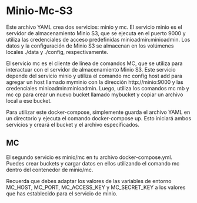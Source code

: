 # Minio-Mc-S3


Este archivo YAML crea dos servicios: minio y mc. El servicio minio es el servidor de almacenamiento Minio S3, que se ejecuta en el puerto 9000 y utiliza las credenciales de acceso predefinidas minioadmin:minioadmin. Los datos y la configuración de Minio S3 se almacenan en los volúmenes locales ./data y ./config, respectivamente.

El servicio mc es el cliente de línea de comandos MC, que se utiliza para interactuar con el servidor de almacenamiento Minio S3. Este servicio depende del servicio minio y utiliza el comando mc config host add para agregar un host llamado myminio con la dirección http://minio:9000 y las credenciales minioadmin:minioadmin. Luego, utiliza los comandos mc mb y mc cp para crear un nuevo bucket llamado mybucket y copiar un archivo local a ese bucket.

Para utilizar este docker-compose, simplemente guarda el archivo YAML en un directorio y ejecuta el comando docker-compose up. Esto iniciará ambos servicios y creará el bucket y el archivo especificados.

## MC
El segundo servicio es minio/mc en tu archivo docker-compose.yml. Puedes crear buckets y cargar datos en ellos utilizando el comando mc dentro del contenedor de minio/mc. 

Recuerda que debes adaptar los valores de las variables de entorno MC_HOST, MC_PORT, MC_ACCESS_KEY y MC_SECRET_KEY a los valores que has establecido para el servicio de minio.
